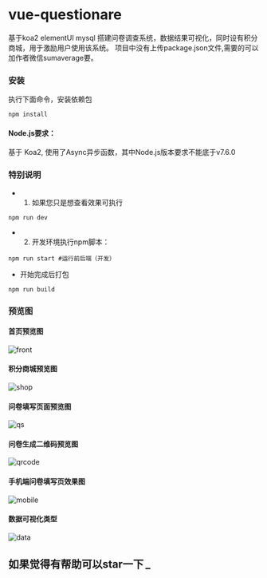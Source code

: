 # vue-questionare

基于koa2 elementUI mysql 搭建问卷调查系统，数据结果可视化，同时设有积分商城，用于激励用户使用该系统。
项目中没有上传package.json文件,需要的可以加作者微信sumaverage要。

### 安装
执行下面命令，安装依赖包
```
npm install
```

#### Node.js要求：

基于 Koa2, 使用了Async异步函数，其中Node.js版本要求不能底于v7.6.0

### 特别说明

- 1. 如果您只是想查看效果可执行

```
npm run dev
```

- 2. 开发环境执行npm脚本：

```
npm run start #运行前后端（开发）
```

- 开始完成后打包

```
npm run build
```

### 预览图
#### 首页预览图
![front](https://github.com/forrestyuan/vue-questionare/blob/master/front.png)
#### 积分商城预览图
![shop](https://github.com/forrestyuan/vue-questionare/blob/master/shop.png)
#### 问卷填写页面预览图
![qs](https://github.com/forrestyuan/vue-questionare/blob/master/qs.png)
#### 问卷生成二维码预览图
![qrcode](https://github.com/forrestyuan/vue-questionare/blob/master/qrcode.PNG)
#### 手机端问卷填写页效果图
![mobile](https://github.com/forrestyuan/vue-questionare/blob/master/mobile.png)
#### 数据可视化类型
![data](https://github.com/forrestyuan/vue-questionare/blob/master/data.png)

## 如果觉得有帮助可以star一下  *_*
